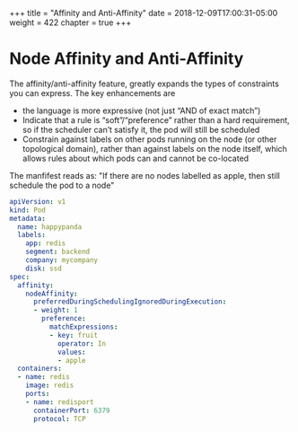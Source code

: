 +++
title = "Affinity and Anti-Affinity"
date = 2018-12-09T17:00:31-05:00
weight = 422
chapter = true
+++


# Node Affinity and Anti-Affinity


The affinity/anti-affinity feature, greatly expands the types of constraints you can express. The key enhancements are

* the language is more expressive (not just “AND of exact match”)
* Indicate that a rule is “soft”/“preference” rather than a hard requirement, so if the scheduler can’t satisfy it, the pod will still be scheduled
* Constrain against labels on other pods running on the node (or other topological domain), rather than against labels on the node itself, which allows rules about which pods can and cannot be co-located

The manfifest reads as: "If there are no nodes labelled as apple, then still schedule the pod to a node"

```yaml
apiVersion: v1
kind: Pod
metadata:
  name: happypanda
  labels:
    app: redis
    segment: backend
    company: mycompany
    disk: ssd
spec:
  affinity:
    nodeAffinity:
      preferredDuringSchedulingIgnoredDuringExecution:
      - weight: 1
        preference:
          matchExpressions:
          - key: fruit
            operator: In
            values:
            - apple
  containers:
  - name: redis
    image: redis
    ports:
    - name: redisport
      containerPort: 6379
      protocol: TCP
```